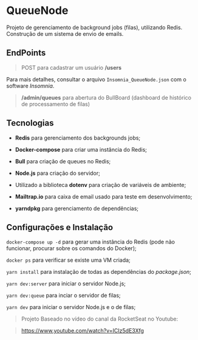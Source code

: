 # QueueNode
Projeto de gerenciamento de background jobs (filas), utilizando Redis. Construção de um sistema de envio de emails.

## EndPoints

> POST para cadastrar um usuário **/users**

Para mais detalhes, consultar o arquivo `Insomnia_QueueNode.json` com o software *Insomnia*.

> **/admin/queues** para abertura do BullBoard (dashboard de histórico de processamento de filas)

## Tecnologias

- **Redis** para gerenciamento dos backgrounds jobs;

- **Docker-compose** para criar uma instância do Redis;

- **Bull** para criação de queues no Redis;

- **Node.js** para criação do servidor;

- Utilizado a biblioteca **dotenv** para criação de variáveis de ambiente;

- **Mailtrap.io** para caixa de email usado para teste em desenvolvimento;

- **yarndpkg** para gerenciamento de dependências;

## Configurações e Instalação

`docker-compose up -d` para gerar uma instância do Redis (pode não funcionar, procurar sobre os comandos do Docker);

`docker ps` para verificar se existe uma VM criada;

`yarn install` para instalação de todas as dependências do *package.json*;

`yarn dev:server` para iniciar o servidor Node.js;

`yarn dev:queue` para inciar o servidor de filas;

`yarn dev` para iniciar o servidor Node.js e o de filas;

> Projeto Baseado no vídeo do canal da RocketSeat no Youtube: 

> https://www.youtube.com/watch?v=ICIz5dE3Xfg


